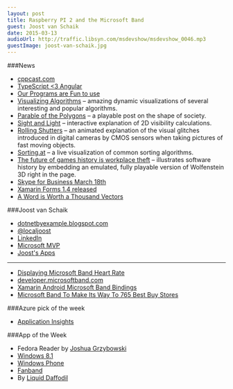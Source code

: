 ```yaml
---
layout: post
title: Raspberry PI 2 and the Microsoft Band 
guest: Joost van Schaik
date: 2015-03-13
audioUrl: http://traffic.libsyn.com/msdevshow/msdevshow_0046.mp3
guestImage: joost-van-schaik.jpg
---
```


###News

 - [cppcast.com](http://cppcast.com/)
 - [TypeScript <3 Angular](http://blogs.msdn.com/b/somasegar/archive/2015/03/05/typescript-lt-3-angular.aspx)
 - [Our Programs are Fun to use](http://blog.codinghorror.com/our-programs-are-fun-to-use/)
  - [Visualizing Algorithms](http://bost.ocks.org/mike/algorithms/) – amazing dynamic visualizations of several interesting and popular algorithms.
  - [Parable of the Polygons](http://ncase.me/polygons/) – a playable post on the shape of society.
  - [Sight and Light](http://ncase.me/sight-and-light/) – interactive explanation of 2D visibility calculations.
  - [Rolling Shutters](http://jasmcole.com/2014/10/12/rolling-shutters/) – an animated explanation of the visual glitches introduced in digital cameras by CMOS sensors when taking pictures of fast moving objects.
  - [Sorting.at](http://sorting.at/) – a live visualization of common sorting algorithms.
  - [The future of games history is workplace theft](http://www.polygon.com/2015/3/6/8158649/games-history-workplace-theft-internet-archive) – illustrates software history by embedding an emulated, fully playable version of Wolfenstein 3D right in the page.
 - [Skype for Business March 18th](https://www.thurrott.com/cloud/office-365/2005/skype-for-business-to-launch-march-18)
 - [Xamarin Forms 1.4 released](http://forums.xamarin.com/discussion/35451/xamarin-forms-1-4-0-released)
 - [A Word is Worth a Thousand Vectors](http://technology.stitchfix.com/blog/2015/03/11/word-is-worth-a-thousand-vectors)

###Joost van Schaik

-   [dotnetbyexample.blogspot.com](http://dotnetbyexample.blogspot.com/)
-   [@localjoost](https://twitter.com/localjoost)
-   [LinkedIn](https://www.linkedin.com/in/joostvanschaik)
-   [Microsoft MVP](http://mvp.microsoft.com/en-us/MVP/Joost%20van%20Schaik-4034925)
-   [Joost's Apps](http://www.windowsphone.com/en-us/search?q=localjoost)

----------------------

 - [Displaying Microsoft Band Heart Rate](http://dotnetbyexample.blogspot.nl/2015/02/displaying-microsoft-band-heart-rate.html)
 - [developer.microsoftband.com](http://developer.microsoftband.com/)
 - [Xamarin Android Microsoft Band Bindings](https://github.com/mattleibow/Microsoft-Band-SDK-Bindings)
 - [Microsoft Band To Make Its Way To 765 Best Buy Stores](http://www.ubergizmo.com/2015/03/microsoft-band-to-make-its-way-to-765-best-buy-stores/)

###Azure pick of the week

 - [Application Insights](http://azure.microsoft.com/en-us/services/application-insights/)

###App of the Week

 - Fedora Reader by [Joshua Grzybowski](https://twitter.com/sonofnun)
  - [Windows 8.1](http://apps.microsoft.com/windows/app/fedora-reader/3528f572-3c33-494c-a164-2e7c9dd17661)
  - [Windows Phone](http://www.windowsphone.com/s?appid=f6e20617-232a-4901-a22d-ead28b0326dc)
 - [Fanband](http://www.windowsphone.com/s?appid=4e15336b-e7f8-4fad-85f3-fbdfadb1d1e5)
  - By [Liquid Daffodil](http://liquiddaffodil.com/LiquidDaffodil/)